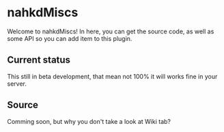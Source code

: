 # nahkdMiscs
Welcome to nahkdMiscs! In here, you can get the source code, as well as some API so you can add item to this plugin.
## Current status
This still in beta development, that mean not 100% it will works fine in your server.
## Source
Comming soon, but why you don't take a look at Wiki tab?
